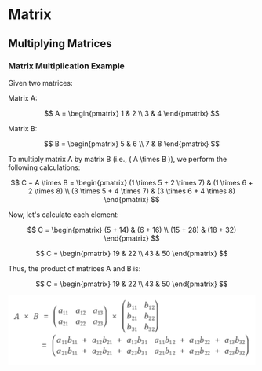 # Matrix

## Multiplying Matrices

### Matrix Multiplication Example

Given two matrices:

Matrix A:

$$
A = \begin{pmatrix} 
1 & 2 \\
3 & 4 
\end{pmatrix}
$$

Matrix B:

$$
B = \begin{pmatrix} 
5 & 6 \\
7 & 8 
\end{pmatrix}
$$

To multiply matrix A by matrix B (i.e., \( A \times B \)), we perform the following calculations:

$$
C = A \times B = \begin{pmatrix} 
(1 \times 5 + 2 \times 7) & (1 \times 6 + 2 \times 8) \\
(3 \times 5 + 4 \times 7) & (3 \times 6 + 4 \times 8) 
\end{pmatrix}
$$

Now, let's calculate each element:

$$
C = \begin{pmatrix} 
(5 + 14) & (6 + 16) \\
(15 + 28) & (18 + 32) 
\end{pmatrix}
$$

$$
C = \begin{pmatrix} 
19 & 22 \\
43 & 50 
\end{pmatrix}
$$

Thus, the product of matrices A and B is:

$$
C = \begin{pmatrix} 
19 & 22 \\
43 & 50 
\end{pmatrix}
$$

![Image Example](./MultiplyingMatrices.png)

